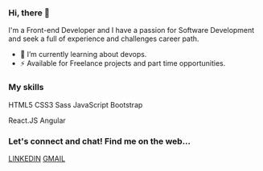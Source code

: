 ### Hi, there 👋


I'm a Front-end Developer and I have a passion for Software Development and seek a full of experience and challenges career path. 

- 🌱 I’m currently learning about devops.
- ⚡ Available for Freelance projects and part time opportunities.


### My skills

HTML5 CSS3 Sass JavaScript Bootstrap

React.JS
Angular

### Let's connect and chat! Find me on the web...
[LINKEDIN](https://www.linkedin.com/in/kamel-amin/) [GMAIL](k.marzouk.amin@gmail.com) 

